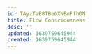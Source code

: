 ```yaml
---
id: TAyzTaE8TBe6XNBnFfh0N
title: Flow Consciousness
desc: ''
updated: 1639759645944
created: 1639759645944
---
```


